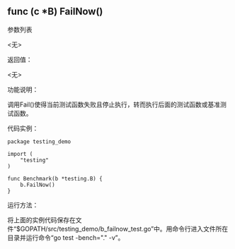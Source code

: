 ## func (c *B) FailNow()

参数列表

  <无>

返回值：

  <无>

功能说明：

调用Fail()使得当前测试函数失败且停止执行，转而执行后面的测试函数或基准测试函数。

代码实例：

    package testing_demo

	import (
		"testing"
	)

	func Benchmark(b *testing.B) {
		b.FailNow()
	}

运行方法：

将上面的实例代码保存在文件“$GOPATH/src/testing_demo/b_failnow_test.go”中。用命令行进入文件所在目录并运行命令“go test -bench="." -v”。
